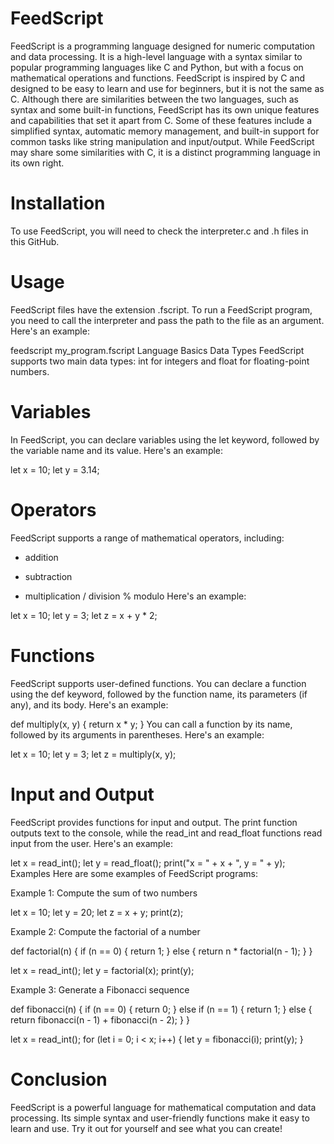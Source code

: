 # FeedScript
FeedScript is a programming language designed for numeric computation and data processing. It is a high-level language with a syntax similar to popular programming languages like C and Python, but with a focus on mathematical operations and functions. FeedScript is inspired by C and designed to be easy to learn and use for beginners, but it is not the same as C. Although there are similarities between the two languages, such as syntax and some built-in functions, FeedScript has its own unique features and capabilities that set it apart from C. Some of these features include a simplified syntax, automatic memory management, and built-in support for common tasks like string manipulation and input/output. While FeedScript may share some similarities with C, it is a distinct programming language in its own right.

# Installation
To use FeedScript, you will need to check the interpreter.c and .h files in this GitHub.

# Usage
FeedScript files have the extension .fscript. To run a FeedScript program, you need to call the interpreter and pass the path to the file as an argument. Here's an example:

feedscript my_program.fscript
Language Basics
Data Types
FeedScript supports two main data types: int for integers and float for floating-point numbers.

# Variables
In FeedScript, you can declare variables using the let keyword, followed by the variable name and its value. Here's an example:

let x = 10;
let y = 3.14;

# Operators
FeedScript supports a range of mathematical operators, including:

+ addition
- subtraction
* multiplication
/ division
% modulo
Here's an example:

let x = 10;
let y = 3;
let z = x + y * 2;

# Functions
FeedScript supports user-defined functions. You can declare a function using the def keyword, followed by the function name, its parameters (if any), and its body. Here's an example:

def multiply(x, y) {
    return x * y;
}
You can call a function by its name, followed by its arguments in parentheses. Here's an example:

let x = 10;
let y = 3;
let z = multiply(x, y);

# Input and Output
FeedScript provides functions for input and output. The print function outputs text to the console, while the read_int and read_float functions read input from the user. Here's an example:

let x = read_int();
let y = read_float();
print("x = " + x + ", y = " + y);
Examples
Here are some examples of FeedScript programs:

Example 1: Compute the sum of two numbers

let x = 10;
let y = 20;
let z = x + y;
print(z);

Example 2: Compute the factorial of a number

def factorial(n) {
    if (n == 0) {
        return 1;
    } else {
        return n * factorial(n - 1);
    }
}

let x = read_int();
let y = factorial(x);
print(y);

Example 3: Generate a Fibonacci sequence

def fibonacci(n) {
    if (n == 0) {
        return 0;
    } else if (n == 1) {
        return 1;
    } else {
        return fibonacci(n - 1) + fibonacci(n - 2);
    }
}

let x = read_int();
for (let i = 0; i < x; i++) {
    let y = fibonacci(i);
    print(y);
}

# Conclusion
FeedScript is a powerful language for mathematical computation and data processing. Its simple syntax and user-friendly functions make it easy to learn and use. Try it out for yourself and see what you can create!
